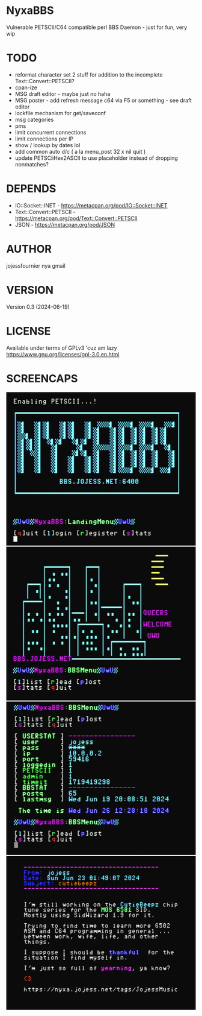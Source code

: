# NyxaBBS
Vulnerable PETSCII/C64 compatible perl BBS Daemon - just for fun, very wip

# TODO
* reformat character set 2 stuff for addition to the incomplete Text::Convert::PETSCII?
* cpan-ize
* MSG draft editor - maybe just no haha 
* MSG poster - add refresh message c64 via F5 or something - see draft editor
* lockfile mechanism for get/saveconf
* msg categories
* pms
* limit concurrent connections
* limit connections per IP 
* show / lookup by dates lol
* add common auto d/c ( a la menu_post 32 x nil quit ) 
* update PETSCiiHex2ASCII to use placeholder instead of dropping nonmatches?

# DEPENDS
* IO::Socket::INET - https://metacpan.org/pod/IO::Socket::INET
* Text::Convert::PETSCII - https://metacpan.org/pod/Text::Convert::PETSCII 
* JSON - https://metacpan.org/pod/JSON

# AUTHOR
jojessfournier nya gmail

# VERSION
Version 0.3 (2024-06-19)

# LICENSE
Available under terms of GPLv3 'cuz am lazy https://www.gnu.org/licenses/gpl-3.0.en.html

# SCREENCAPS
![splash0](res/screencaps/20240626landing.png)
![splash2](res/screencaps/20240626splash2.png)
![stats](res/screencaps/20240626stats.png)
![samplemsg](res/screencaps/20240626msg.png)
